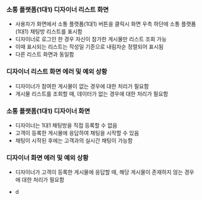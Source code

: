 ### 소통 플랫폼(1대1) 디자이너 리스트 화면
- 사용자가 화면에서 소통 플랫폼(1대1) 버튼을 클릭시 화면 우측 하단에 소통 플랫폼 (1대1) 채팅방 리스트를 표시함
- 디자이너로 로그인 한 경우 자신이 참가한 게시물만 리스트 조회 가능
- 이때 표시되는 리스트는 작성일 기준으로 내림차순 정렬되어 표시됨
- 다른 리스트 화면과 동일함

### 디자이너 리스트 화면  에러 및 예외 상황

- 디자이너가 참여한 게시물이 없는 경우에 대한 처리가 필요함
- 게시물 리스트를 조회할 때, 데이터가 없는 경우에 대한 처리가 필요함


### 소통 플랫폼(1대1) 디자이너 화면
- 디자이너는 1대1 채팅방을 직접 등록할 수 없음
- 고객이 등록한 게시물에 응답하여 채팅을 시작할 수 있음
- 채팅이 시작된 후에는 고객과의 실시간 채팅이 가능함

### 디자이너 화면  에러 및 예외 상황

- 디자이너가 고객이 등록한 게시물에 응답할 때, 해당 게시물이 존재하지 않는 경우에 대한 처리가 필요함

- d